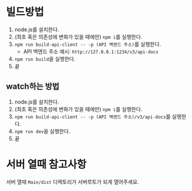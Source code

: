 # 빌드방법
1. node.js를 설치한다.
1. (최초 혹은 의존성에 변화가 있을 때에만) `npm i`를 실행한다.
1. `npm run build-api-client -- -p (API 백엔드 주소)`를 실행한다.
    - API 백엔드 주소 예시: `http://127.0.0.1:1234/v3/api-docs`
1. `npm run build`을 실행한다.
1. 끝

## watch하는 방법
1. node.js를 설치한다.
1. (최초 혹은 의존성에 변화가 있을 때에만) `npm i`를 실행한다.
1. `npm run build-api-client -- -p (API 백엔드 주소)/v3/api-docs`를 실행한다.
1. `npm run dev`을 실행한다.
1. 끝

# 서버 열때 참고사항
서버 열때 `Main/dist` 디렉토리가 서버루트가 되게 열어주세요.